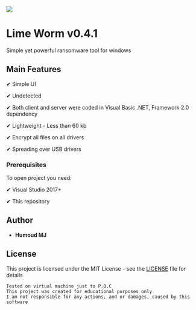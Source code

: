 <img src="https://i.imgur.com/apHF7Q0.png">

# Lime Worm v0.4.1
	
 Simple yet powerful ransomware tool for windows

 ## Main Features
 
✔ Simple UI

✔ Undetected

✔ Both client and server were coded in Visual Basic .NET, Framework 2.0 dependency
 
✔ Lightweight - Less than 60 kb

✔ Encrypt all files on all drivers

✔ Spreading over USB drivers
 
 ### Prerequisites

To open project you need:

✔ Visual Studio 2017+

✔ This repository
 
## Author

* **Humoud MJ**  

## License

This project is licensed under the MIT License - see the [LICENSE](/LICENSE) file for details

 ```
 Tested on virtual machine just to P.O.C
 This project was created for educational purposes only
 I am not responsible for any actions, and or damages, caused by this software
 ```
